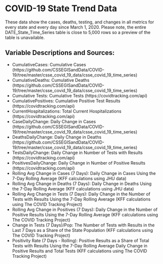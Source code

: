 # COVID-19 State Trend Data 
These data show the cases, deaths, testing, and changes in all metrics for every state and every day since March 1, 2020. Please note, the entire DATE_State_Time_Series table is close to 5,000 rows so a preview of the table is unavailable. 

## Variable Descriptions and Sources:
<ul>
	<li>CumulativeCases: Cumulative Cases (https://github.com/CSSEGISandData/COVID-19/tree/master/csse_covid_19_data/csse_covid_19_time_series)</li>
	<li>CumulativeDeaths: Cumulative Deaths (https://github.com/CSSEGISandData/COVID-19/tree/master/csse_covid_19_data/csse_covid_19_time_series)</li>
	<li>Cumulative Tests: Cumulative Tests (https://covidtracking.com/api)</li>
	<li>CumulativePositives: Cumulative Positive Test Results (https://covidtracking.com/api)</li>
	<li>CurrentHospitalizations: Total Current Hospitalizations (https://covidtracking.com/api)</li>
	<li>CaseDailyChange: Daily Change in Cases (https://github.com/CSSEGISandData/COVID-19/tree/master/csse_covid_19_data/csse_covid_19_time_series)</li>
	<li>DeathsDailyChange: Daily Change in Deaths (https://github.com/CSSEGISandData/COVID-19/tree/master/csse_covid_19_data/csse_covid_19_time_series)</li>
	<li>TestsDailyChange: Daily Change in Number of Tests with Results (https://covidtracking.com/api)</li>
	<li>PositivesDailyChange: Daily Change in Number of Positive Results (https://covidtracking.com/api)</li>
	<li>Rolling Avg Change in Cases (7 Days): Daily Change in Cases Using the 7-Day Rolling Average (KFF calculations using JHU data)</li>
	<li>Rolling Avg Change in Deaths (7 Days): Daily Change in Deaths Using the 7-Day Rolling Average (KFF calculations using JHU data)</li>
	<li>Rolling Avg Change in Tests (7 Days): Daily Change in the Number of Tests with Results Using the 7-Day Rolling Average (KFF calculations using The COVID Tracking Project)</li>
	<li>Rolling Avg Change in Positives (7 Days): Daily Change in the Number of Positive Results Using the 7-Day Rolling Average (KFF calculations using The COVID Tracking Project)</li>
	<li>Change in Tests (7 Days)/Pop: The Number of Tests with Results in the Last 7 Days as a Share of the State Population (KFF calculations using The COVID Tracking Project)</li>
	<li>Positivity Rate (7 Days - Rolling): Positive Results as a Share of Total Tests with Results Using the 7-Day Rolling Average Daily Change in Positive Results and Total Tests (KFF calculations using The COVID Tracking Project)</li>
	</ul>
	
